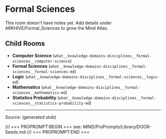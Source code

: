 # Formal Sciences

This room doesn't have notes yet. Add details under ARKHIVE/Formal_Sciences to grow the Mind Atlas.

## Child Rooms
- **Computer Science** (`what__knowledge-domains-disciplines__formal-sciences__computer-science`)
- **Formal Sciences** (`what__knowledge-domains-disciplines__formal-sciences__formal-sciences-md`)
- **Logic** (`what__knowledge-domains-disciplines__formal-sciences__logic-md`)
- **Mathematics** (`what__knowledge-domains-disciplines__formal-sciences__mathematics-md`)
- **Statistics Probability** (`what__knowledge-domains-disciplines__formal-sciences__statistics-probability-md`)

---
Source: (generated stub)

/// === PROPROMPT:BEGIN ===
see: MIND/ProPrompts/Library/DOOR-Seeds.md
/// === PROPROMPT:END ===
